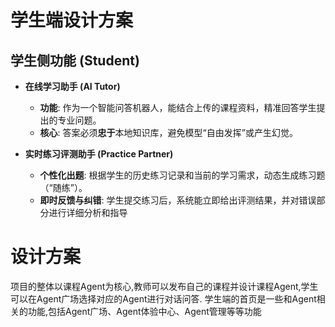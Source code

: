 # 学生端设计方案

## 学生侧功能 (Student)

* **在线学习助手 (AI Tutor)**
    * **功能**: 作为一个智能问答机器人，能结合上传的课程资料，精准回答学生提出的专业问题。
    * **核心**: 答案必须**忠于**本地知识库，避免模型“自由发挥”或产生幻觉。

* **实时练习评测助手 (Practice Partner)**
    * **个性化出题**: 根据学生的历史练习记录和当前的学习需求，动态生成练习题（“随练”）。
    * **即时反馈与纠错**: 学生提交练习后，系统能立即给出评测结果，并对错误部分进行详细分析和指导
# 设计方案
项目的整体以课程Agent为核心,教师可以发布自己的课程并设计课程Agent,学生可以在Agent广场选择对应的Agent进行对话问答.
学生端的首页是一些和Agent相关的功能,包括Agent广场、Agent体验中心、Agent管理等等功能